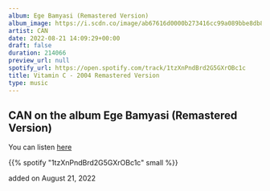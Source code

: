 ```yaml
---
album: Ege Bamyasi (Remastered Version)
album_image: https://i.scdn.co/image/ab67616d0000b273416cc99a089bbe8db8ac1311
artist: CAN
date: 2022-08-21 14:09:29+00:00
draft: false
duration: 214066
preview_url: null
spotify_url: https://open.spotify.com/track/1tzXnPndBrd2G5GXrOBc1c
title: Vitamin C - 2004 Remastered Version
type: music
---
```



## CAN on the album Ege Bamyasi (Remastered Version)

You can listen [here](https://open.spotify.com/track/1tzXnPndBrd2G5GXrOBc1c)

{{% spotify "1tzXnPndBrd2G5GXrOBc1c" small %}}

added on August 21, 2022